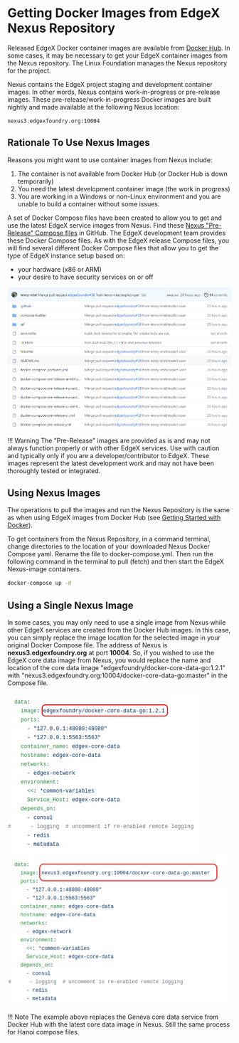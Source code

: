 # Getting Docker Images from EdgeX Nexus Repository

Released EdgeX Docker container images are available from [Docker Hub](https://hub.docker.com/search?q=edgexfoundry&type=image).  In some cases, it may be necessary to get your EdgeX container images from the Nexus repository.  The Linux Foundation manages the Nexus repository for the project.

Nexus contains the EdgeX project staging and development container images. In other words, Nexus contains work-in-progress or pre-release images.  These pre-release/work-in-progress Docker images are built nightly and made available at the following Nexus location:

```
nexus3.edgexfoundry.org:10004
```

## Rationale To Use Nexus Images

Reasons you might want to use container images from Nexus include:

1.  The container is not available from Docker Hub (or Docker Hub is down temporarily)
2.  You need the latest development container image (the work in progress)
3.  You are working in a Windows or non-Linux environment and you are unable to build a container without some issues.

A set of Docker Compose files have been created to allow you to get and use the latest EdgeX service images from Nexus.  Find these [Nexus "Pre-Release" Compose files](https://github.com/edgexfoundry/edgex-compose/tree/master) in GitHub.  The EdgeX development team provides these Docker Compose files.  As with the EdgeX release Compose files, you will find several different Docker Compose files that allow you to get the type of EdgeX instance setup based on: 

- your hardware (x86 or ARM)
- your desire to have security services on or off

![image](EdgeX_GettingStartedNexusCompose.png)

!!! Warning
    The "Pre-Release" images are provided as is and may not always function properly or with other EdgeX services.  Use with caution and typically only if you are a developer/contributor to EdgeX. These images represent the latest development work and may not have been thoroughly tested or integrated.

## Using Nexus Images
The operations to pull the images and run the Nexus Repository is the same as when using EdgeX images from Docker Hub (see [Getting Started with Docker](./Ch-GettingStartedUsers.md#run-edgex-foundry)).

To get containers from the Nexus Repository, in a command terminal, change directories to the location of your downloaded Nexus Docker Compose yaml.  Rename the file to docker-compose.yml.  Then run the following command in the terminal to pull (fetch) and then start the EdgeX Nexus-image containers.

``` bash
docker-compose up -d
```

## Using a Single Nexus Image
In some cases, you may only need to use a single image from Nexus while other EdgeX services are created from the Docker Hub images.  In this case, you can simply replace the image location for the selected image in your original Docker Compose file.  The address of Nexus is **nexus3.edgexfoundry.org** at port **10004**.  So, if you wished to use the EdgeX core data image from Nexus, you would replace the name and location of the core data image "edgexfoundry/docker-core-data-go:1.2.1" with "nexus3.edgexfoundry.org:10004/docker-core-data-go:master" in the Compose file.

![image](EdgeX_GettingStartedChangeToNexus.png)
![image](EdgeX_GettingStartedNexusComposeNew.png)

!!! Note
    The example above replaces the Geneva core data service from Docker Hub with the latest core data image in Nexus. Still the same process for Hanoi compose files.
